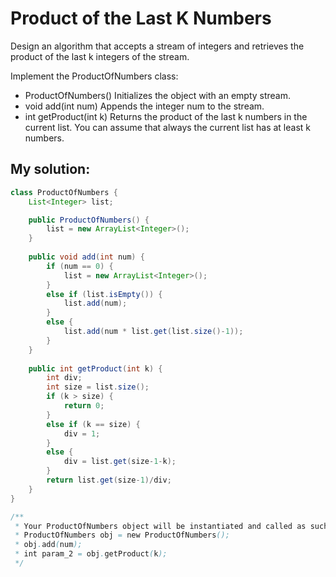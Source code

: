 # Product of the Last K Numbers

Design an algorithm that accepts a stream of integers and retrieves the product of the last k integers of the stream.

Implement the ProductOfNumbers class:

* ProductOfNumbers() Initializes the object with an empty stream.
* void add(int num) Appends the integer num to the stream.
* int getProduct(int k) Returns the product of the last k numbers in the current list. You can assume that always the current list has at least k numbers.

## My solution:

```Java
class ProductOfNumbers {
    List<Integer> list;

    public ProductOfNumbers() {
        list = new ArrayList<Integer>();
    }
    
    public void add(int num) {
        if (num == 0) {
            list = new ArrayList<Integer>();
        }
        else if (list.isEmpty()) {
            list.add(num);
        }
        else {
            list.add(num * list.get(list.size()-1));
        }
    }
    
    public int getProduct(int k) {
        int div;
        int size = list.size();
        if (k > size) {
            return 0;
        }
        else if (k == size) {
            div = 1;
        }
        else {
            div = list.get(size-1-k);
        }
        return list.get(size-1)/div;
    }
}

/**
 * Your ProductOfNumbers object will be instantiated and called as such:
 * ProductOfNumbers obj = new ProductOfNumbers();
 * obj.add(num);
 * int param_2 = obj.getProduct(k);
 */
```
